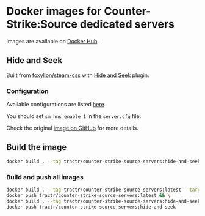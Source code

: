 # Docker images for Counter-Strike:Source dedicated servers

Images are available on [Docker Hub](https://hub.docker.com/r/tractr/counter-strike-source-servers).

## Hide and Seek

Built from [foxylion/steam-css](https://hub.docker.com/r/foxylion/steam-css) with [Hide and Seek](https://forums.alliedmods.net/showthread.php?p=2647181) plugin.

### Configuration

Available configurations are listed [here](https://github.com/blackdevil72/SM-Hide-and-Seek).

You should set `sm_hns_enable 1` in the `server.cfg` file.

Check the original [image on GitHub](https://github.com/foxylion/docker-steam-css) for more details.

## Build the image

```bash
docker build . --tag tractr/counter-strike-source-servers:hide-and-seek --target hide-and-seek
```

### Build and push all images

```bash
docker build . --tag tractr/counter-strike-source-servers:latest --target hide-and-seek && \
docker push tractr/counter-strike-source-servers:latest && \
docker build . --tag tractr/counter-strike-source-servers:hide-and-seek --target hide-and-seek && \
docker push tractr/counter-strike-source-servers:hide-and-seek
```

